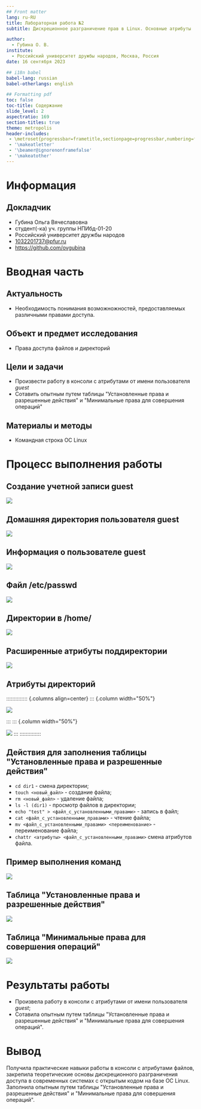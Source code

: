 ```yaml
---
## Front matter
lang: ru-RU
title: Лабораторная работа №2
subtitle: Дискреционное разграничение прав в Linux. Основные атрибуты

author:
  - Губина О. В.
institute:
  - Российский университет дружбы народов, Москва, Россия
date: 16 сентября 2023

## i18n babel
babel-lang: russian
babel-otherlangs: english

## Formatting pdf
toc: false
toc-title: Содержание
slide_level: 2
aspectratio: 169
section-titles: true
theme: metropolis
header-includes:
 - \metroset{progressbar=frametitle,sectionpage=progressbar,numbering=fraction}
 - '\makeatletter'
 - '\beamer@ignorenonframefalse'
 - '\makeatother'
---
```


# Информация

## Докладчик

  * Губина Ольга Вячеславовна
  * студент(-ка) уч. группы НПИбд-01-20
  * Российский университет дружбы народов
  * [1032201737@pfur.ru](mailto:1032201737@rudn.ru)
  * <https://github.com/ovgubina>

# Вводная часть

## Актуальность

- Необходимость понимания возможножностей, предоставляемых различными правами доступа. 

## Объект и предмет исследования

- Права доступа файлов и директорий 

## Цели и задачи

- Произвести работу в консоли с атрибутами от имени пользователя *guest*
- Сотавить опытным путем таблицы "Установленные права и разрешенные действия" и "Минимальные права для совершения операций"

## Материалы и методы

- Командная строка ОС Linux

# Процесс выполнения работы

## Создание учетной записи guest

![](image/01.png)

## Домашняя директория пользователя guest

![](image/03.png)

## Информация о пользователе guest

![](image/04.png)

## Файл /etc/passwd

![](image/05.png)

## Директории в /home/

![](image/06.png)

## Расширенные атрибуты поддиректории

![](image/07.png)

## Атрибуты директорий

:::::::::::::: {.columns align=center}
::: {.column width="50%"}

![](image/08.png)

:::
::: {.column width="50%"}

![](image/09.png)
:::
::::::::::::::

## Действия для заполнения таблицы "Установленные права и разрешенные действия"

- ```cd dir1``` - смена директории;
- ```touch <новый_файл>``` - создание файла;
- ```rm <новый_файл>``` - удаление файла;
- ```ls -l (dir1)``` - просмотр файлов в директории;
- ```echo "test" > <файл_с_установленными_правами>``` - запись в файл;
- ```cat <файл_с_установленными_правами>``` - чтение файла;
- ```mv <файл_с_установленными_правами> <переименование>``` - переименование файла;
- ```chattr <атрибуты> <файл_с_установленными_правами>``` смена атрибутов файла.

## Пример выполнения команд

![](image/200700.png)

## Таблица "Установленные права и разрешенные действия"

![](image/t1.png)

## Таблица "Минимальные права для совершения операций"

![](image/t2.png)

# Результаты работы

- Произвела работу в консоли с атрибутами от имени пользователя *guest*;
- Сотавила опытным путем таблицы "Установленные права и разрешенные действия" и "Минимальные права для совершения операций".

# Вывод

Получила практические навыки работы в консоли с атрибутами файлов, закрепила теоретические основы дискреционного разграничения доступа в современных системах с открытым кодом на базе ОС Linux. Заполнила опытным путем таблицы "Установленные права и разрешенные действия" и "Минимальные права для совершения операций".

[def]: ttps://github.com/ovgubina